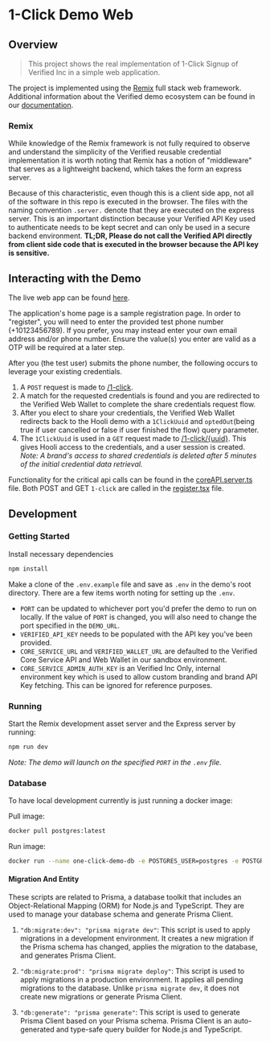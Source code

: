 # 1-Click Demo Web

## Overview

> This project shows the real implementation of 1-Click Signup of Verified Inc in a simple web application.

The project is implemented using the [Remix](https://remix.run/docs) full stack web framework. Additional information about the Verified demo ecosystem can be found in our [documentation](https://docs.verified.inc/demo-1-click-signup).

### Remix

While knowledge of the Remix framework is not fully required to observe and understand the simplicity of the Verified reusable credential implementation it is worth noting that Remix has a notion of "middleware" that serves as a lightweight backend, which takes the form an express server.

Because of this characteristic, even though this is a client side app, not all of the software in this repo is executed in the browser. The files with the naming convention `.server.` denote that they are executed on the express server. This is an important distinction because your Verified API Key used to authenticate needs to be kept secret and can only be used in a secure backend environment. **TL;DR, Please do not call the Verified API directly from client side code that is executed in the browser because the API key is sensitive.**

## Interacting with the Demo

The live web app can be found [here](https://1click.demo.sandbox-verifiedinc.com).

The application's home page is a sample registration page. In order to "register", you will need to enter the provided test phone number (+10123456789). If you prefer, you may instead enter your own email address and/or phone number. Ensure the value(s) you enter are valid as a OTP will be required at a later step.

After you (the test user) submits the phone number, the following occurs to leverage your existing credentials.

1. A `POST` request is made to [/1-click](https://1click.demo.sandbox-verifiedinc.com).
2. A match for the requested credentials is found and you are redirected to the Verified Web Wallet to complete the share credentials request flow.
3. After you elect to share your credentials, the Verified Web Wallet redirects back to the Hooli demo with a `1ClickUuid` and `optedOut`(being true if user cancelled or false if user finished the flow) query parameter.
4. The `1ClickUuid` is used in a `GET` request made to [/1-click/{uuid}](https://docs.verified.inc/#receive-user-data). This gives Hooli access to the credentials, and a user session is created. _Note: A brand's access to shared credentials is deleted after 5 minutes of the initial credential data retrieval._

Functionality for the critical api calls can be found in the [coreAPI.server.ts](https://github.com/VerifiedInc/one-click-demo-web/blob/main/app/coreAPI.server.ts) file. Both POST and GET `1-click` are called in the [register.tsx](https://github.com/VerifiedInc/one-click-demo-web/blob/main/app/routes/register.tsx) file.

## Development

### Getting Started

Install necessary dependencies

```sh
npm install
```

Make a clone of the `.env.example` file and save as `.env` in the demo's root directory. There are a few items worth noting for setting up the `.env`.

- `PORT` can be updated to whichever port you'd prefer the demo to run on locally. If the value of `PORT` is changed, you will also need to change the port specified in the `DEMO_URL`.
- `VERIFIED_API_KEY` needs to be populated with the API key you've been provided.
- `CORE_SERVICE_URL` and `VERIFIED_WALLET_URL` are defaulted to the Verified Core Service API and Web Wallet in our sandbox environment.
- `CORE_SERVICE_ADMIN_AUTH_KEY` is an Verified Inc Only, internal environment key which is used to allow custom branding and brand API Key fetching. This can be ignored for reference purposes.

### Running

Start the Remix development asset server and the Express server by running:

```sh
npm run dev
```

_Note: The demo will launch on the specified `PORT` in the `.env` file._

### Database

To have local development currently is just running a docker image:

Pull image:

```sh
docker pull postgres:latest
```

Run image:

```sh
docker run --name one-click-demo-db -e POSTGRES_USER=postgres -e POSTGRES_PASSWORD=password -e POSTGRES_DB=oneclick_demo -p 5444:5432 -d postgres
```

#### Migration And Entity

These scripts are related to Prisma, a database toolkit that includes an Object-Relational Mapping (ORM) for Node.js and TypeScript. They are used to manage your database schema and generate Prisma Client.

1. `"db:migrate:dev": "prisma migrate dev"`: This script is used to apply migrations in a development environment. It creates a new migration if the Prisma schema has changed, applies the migration to the database, and generates Prisma Client.

2. `"db:migrate:prod": "prisma migrate deploy"`: This script is used to apply migrations in a production environment. It applies all pending migrations to the database. Unlike `prisma migrate dev`, it does not create new migrations or generate Prisma Client.

3. `"db:generate": "prisma generate"`: This script is used to generate Prisma Client based on your Prisma schema. Prisma Client is an auto-generated and type-safe query builder for Node.js and TypeScript.
